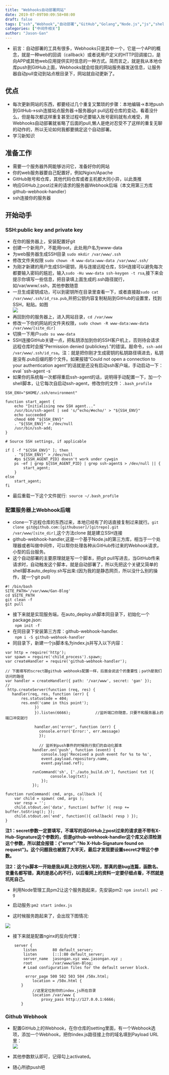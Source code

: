 ```yaml
---
title: "Webhooks自动部署网站"
date: 2019-07-09T00:09:58+08:00
draft: false
tags: ["ssh","Webhook","自动部署","GitHub","Golang","Node.js","js","shell"]
categories: ["中间件相关"]
author: "Jason·Gan"
---
```


* 前言：自动部署的工具有很多，Webhooks只是其中一个，它是一个API的概念，就是一种web的回调（callback）或者说用户定义的HTTP回调接口，是向APP或其他web应用提供实时信息的一种方式。简而言之，就是我从本地仓库push到GitHub上面，Webhooks就会给我的网站服务器发送信息，让服务器自动pull变动到站点根目录下，网站就自动更新了。

## 优点  
* 每次更新网站的东西，都要经过几个重复又繁琐的步骤：本地编辑->本地push到GitHub->ssh连接站点服务器->服务器git pull远程仓库的变动，看着没什么，但是每次都这样重复甚至过程中还要输入账号密码就有点难受，用Webhooks自动部署就省略了后面的pull,懒人是绝对忍受不了这样的重复无聊的动作的，所以无论如何我都要搞定这个自动部署。  
* 学习新知识  

## 准备工作
* 需要一个服务器外网能够访问它，准备好你的网站
* 你的web服务器要自己配置好，例如Ngixn/Apache
* GitHub账号和仓库，其他代码仓库或者主机都大同小异，以此类推
* 响应GitHub上post过来的请求的服务器Webhook后端（本文用第三方库 github-webhook-handler）
* ssh连接你的服务器  

## 开始动手  
### SSH:public key and private key  

* 在你的服务器上，安装配置好git
* 创建一个新用户，不能用root，此处用户名为www-data
* 为web服务器生成SSH目录 `sudo mkdir /var/www/.ssh`  
* 修改文件夹权限 `sudo chown -R www-data:www-data /var/www/.ssh/`  
* 为刚才新建的用户生成SSH密钥，用与连接远程仓库，SSH连接可以避免每次都要输入密码的尴尬，输入`sudo -Hu www-data ssh-keygen -t rsa`,接下来会提示你填写一些信息，把目录填上面生成的.ssh路径就行，如/var/www/.ssh，其他参数随意
* 一旦生成密钥成功，可以到密钥所在目录里查看一下，或者直接敲`sudo cat /var/www/.ssh/id_rsa.pub`,并把公钥内容复制粘贴到GitHub的设置里，找到SSH，粘贴。如图  
![](/image/auto1.jpg) 
* 再回到你的服务器上，进入网站目录，`cd /var/www`
* 修改一下你的网站的文件夹权限，`sudo chown -R www-data:www-data /var/www/[site_dir]`
* 切换一下用户`sudo su www-data`
* SSH连接GitHub关键一点，把私钥添加到你的SSH客户机上，否则待会请求远程仓库时会报“Permission denied (publickey).”的错误。敲命令，`ssh-add /var/www/.ssh/id_rsa`。注：就是把你刚才生成密钥的私钥路径填进去，私钥是没有.pub后缀的那个文件。如果报错“Could not open a connection to your authentication agent”的话就是还没有启动ssh客户端，手动启动一下：eval \`ssh-agent -s`  
* 如果你的系统每一次都得重启ssh-agent的话，说明得手动配置一下，加一个shell脚本，让它每次自启动ssh-agent，修改你的文件：```.bash_profile```  
```  
SSH_ENV="$HOME/.ssh/environment"

function start_agent {
    echo "Initialising new SSH agent..."
    /usr/bin/ssh-agent | sed 's/^echo/#echo/' > "${SSH_ENV}"
    echo succeeded
    chmod 600 "${SSH_ENV}"
    . "${SSH_ENV}" > /dev/null
    /usr/bin/ssh-add;
}

# Source SSH settings, if applicable

if [ -f "${SSH_ENV}" ]; then
    . "${SSH_ENV}" > /dev/null
    #ps ${SSH_AGENT_PID} doesn't work under cywgin
    ps -ef | grep ${SSH_AGENT_PID} | grep ssh-agent$ > /dev/null || {
        start_agent;
    }
else
    start_agent;
fi
```  
* 最后重载一下这个文件就行:``` source ~/.bash_profile```  

### 配置服务器上Webhook后端    

* clone一下远程仓库的东西过来，本地已经有了的话直接复制过来就行。`git clone git@github.com:[githubuser]/[gitrepo].git /var/www/[site_dir]`,这个方法clone 就是建立SSH连接    
* github-webhook-handler,这是一个基于Node.js的第三方库，相当于一个处理器或者叫做中间件，可以帮你处理各种从GitHub传过来的Webhook请求，小型的后台服务。
* 这个自动部署的主要原理就是写一个脚本，把git pull写进去，当GitHub传来请求时，自动触发这个脚本，就是自动部署了，所以先把这个关键又简单的shell脚本auto_deploy.sh写出来:(因为我的是静态网页，所以没什么别的操作，就一个git pull)  

```  
#! /bin/bash
SITE_PATH='/var/www/Gan-Blog'
cd $SITE_PATH
git clean -f
git pull
```  

* 接下来就是实现服务端，在auto_deploy.sh脚本同目录下，初始化一个package.json:  
``` npm init -f```  
* 在同目录下安装第三方库：github-webhook-handler.  
``` npm i -S github-webhook-handler```  
* 同目录下，新建一个js脚本名为index.js并写入以下内容：  

```  
var http = require('http');
var spawn = require('child_process').spawn;
var createHandler = require('github-webhook-handler');

// 下面填写的screct跟github webhooks配置一样，后面会说这个的重要性；path是我们访问的路径
var handler = createHandler({ path: '/var/www', secret: 'gan' });
//
 http.createServer(function (req, res) {
   handler(req, res, function (err) {
       res.statusCode = 404;
       res.end('came in this point');
             })
             }).listen(6666);           //监听端口你随意，只要不和服务器上的端口冲突就行

             handler.on('error', function (err) {
               console.error('Error:', err.message)
               });

               // 监听到push事件的时候执行我们的自动化脚本
            handler.on('push', function (event) {
                console.log('Received a push event for %s to %s',
                event.payload.repository.name,
                event.payload.ref);

            runCommand('sh', ['./auto_build.sh'], function( txt ){
                    console.log(txt);
                });
            });

function runCommand( cmd, args, callback ){
    var child = spawn( cmd, args );
    var resp = '';
    child.stdout.on('data', function( buffer ){ resp += buffer.toString(); });
    child.stdout.on('end', function(){ callback( resp ) });
}
```  
**注1：secret参数一定要填写，不填写的话GitHub上post过来的请求是不带有X-Hub-Signature这个参数的，但是github-webhook-handler这个库又必须检测这个参数，所以就会报错：{"error":"No X-Hub-Signature found on request"}。这个问题我也被困了大半天，最后才发现要设置secret才带这个参数。**  

**注2：这个js脚本一开始是我从网上改的别人写的，那真的是bug连篇，函数名、变量名都写错，真的是恶心的不行，以后看网上的资料一定要仔细点看，不然就是坑死自己。**  

* 利用Node管理工具pm2让这个服务跑起来，先安装pm2:  ```npm install pm2 -g```  

* 启动服务:```pm2 start index.js``` 

* 这时候服务跑起来了，会出现下图情况:  

![](/image/pm2.jpg)  

* 接下来就是配置nginx的反向代理：  

```  
    server {
        listen       80 default_server;
        listen       [::]:80 default_server;
        server_name  jasongan.xyz www.jasongan.xyz ;
        root         /var/www/Gan-Blog;
        # Load configuration files for the default server block.

         error_page 500 502 503 504 /50x.html;
            location = /50x.html {
       }
            //这里定位到你的index.js所在目录          
            location /var/www {             
                proxy_pass http://127.0.0.1:6666;
       }

```  
### Github Webhook  
* 配置GitHub上的Webhook，在你仓库的setting里面，有一个Webhook选项，添加一个Webhook，把你index.js路径接上你的域名填到Payload URL里：  
![](/image/webhook.jpg)  

* 其他参数默认即可，记得勾上activated。
* 随心所欲push吧










